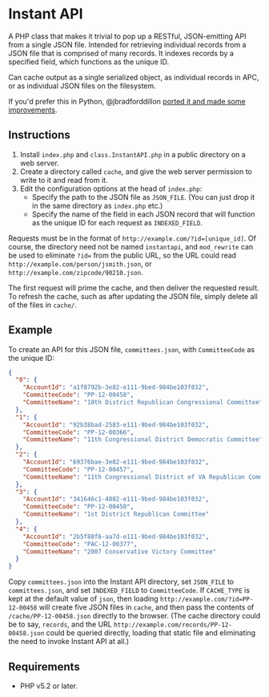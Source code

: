 # Instant API

A PHP class that makes it trivial to pop up a RESTful, JSON-emitting API from a single JSON file. Intended for retrieving individual records from a JSON file that is comprised of many records. It indexes records by a specified field, which functions as the unique ID.

Can cache output as a single serialized object, as individual records in APC, or as individual JSON files on the filesystem.

If you'd prefer this in Python, @jbradforddillon [ported it and made some improvements](https://github.com/jbradforddillon/instant-api-py).

## Instructions
1. Install `index.php` and `class.InstantAPI.php` in a public directory on a web server.
1. Create a directory called `cache`, and give the web server permission to write to it and read from it.
1. Edit the configuration options at the head of `index.php`:
    * Specify the path to the JSON file as `JSON_FILE`. (You can just drop it in the same directory as `index.php` etc.)
    * Specify the name of the field in each JSON record that will function as the unique ID for each request as `INDEXED_FIELD`.

Requests must be in the format of `http://example.com/?id=[unique_id]`. Of course, the directory need not be named `instantapi`, and `mod_rewrite` can be used to eliminate `?id=` from the public URL, so the URL could read `http://example.com/person/jsmith.json`,  or `http://example.com/zipcode/90210.json`.

The first request will prime the cache, and then deliver the requested result. To refresh the cache, such as after updating the JSON file, simply delete all of the files in `cache/`.

## Example

To create an API for this JSON file, `committees.json`, with `CommitteeCode` as the unique ID:

```json
{
  "0": {
    "AccountId": "a1f8792b-3e82-e111-9bed-984be103f032",
    "CommitteeCode": "PP-12-00458",
    "CommitteeName": "10th District Republican Congressional Committee"
  },
  "1": {
    "AccountId": "92b38bad-2583-e111-9bed-984be103f032",
    "CommitteeCode": "PP-12-00366",
    "CommitteeName": "11th Congressional District Democratic Committee"
  },
  "2": {
    "AccountId": "69376bae-3e82-e111-9bed-984be103f032",
    "CommitteeCode": "PP-12-00457",
    "CommitteeName": "11th Congressional District of VA Republican Committee"
  },
  "3": {
    "AccountId": "341646c1-4082-e111-9bed-984be103f032",
    "CommitteeCode": "PP-12-00450",
    "CommitteeName": "1st District Republican Committee"
  },
  "4": {
    "AccountId": "2b5f88f6-aa7d-e111-9bed-984be103f032",
    "CommitteeCode": "PAC-12-00377",
    "CommitteeName": "2007 Conservative Victory Committee"
  }
}
```

Copy `committees.json` into the Instant API directory, set `JSON_FILE` to `committees.json`, and set `INDEXED_FIELD` to `CommitteeCode`. If `CACHE_TYPE` is kept at the default value of `json`, then loading `http://example.com/?id=PP-12-00458` will create five JSON files in `cache`, and then pass the contents of `/cache/PP-12-00458.json` directly to the browser. (The cache directory could be to say, `records`, and the URL `http://example.com/records/PP-12-00458.json` could be queried directly, loading that static file and eliminating the need to invoke Instant API at all.)


## Requirements
* PHP v5.2 or later.

